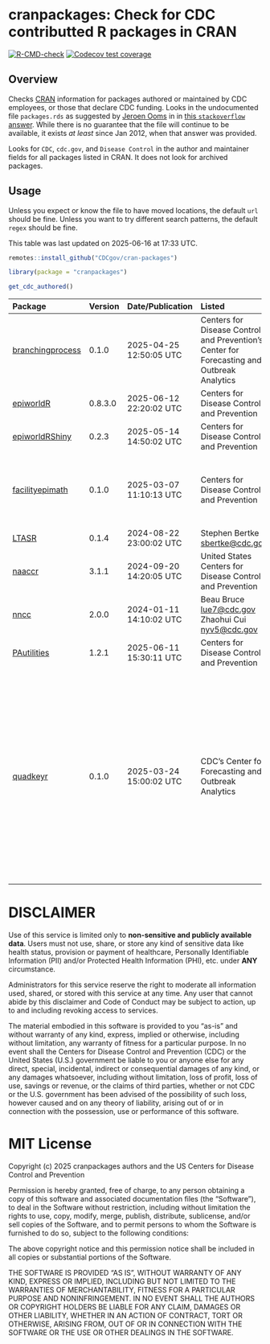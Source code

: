 
<!-- README.md is generated from README.Rmd. Please edit that file -->

# cranpackages: Check for CDC contributted R packages in CRAN

<!-- badges: start -->

[![R-CMD-check](https://github.com/CDCgov/cran-packages/actions/workflows/R-CMD-check.yaml/badge.svg)](https://github.com/CDCgov/cran-packages/actions/workflows/R-CMD-check.yaml)
[![Codecov test
coverage](https://codecov.io/gh/CDCgov/cran-packages/graph/badge.svg)](https://app.codecov.io/gh/CDCgov/cran-packages)
<!-- badges: end -->

## Overview

Checks [CRAN](https://cran.r-project.org/) information for packages
authored or maintained by CDC employees, or those that declare CDC
funding. Looks in the undocumented file `packages.rds` as suggested by
[Jeroen Ooms](https://github.com/jeroen) in in [this `stackoverflow`
answer](https://stackoverflow.com/a/8830439). While there is no
guarantee that the file will continue to be available, it exists *at
least* since Jan 2012, when that answer was provided.

Looks for `CDC`, `cdc.gov`, and `Disease Control` in the author and
maintainer fields for all packages listed in CRAN. It does not look for
archived packages.

## Usage

Unless you expect or know the file to have moved locations, the default
`url` should be fine. Unless you want to try different search patterns,
the default `regex` should be fine.

This table was last updated on 2025-06-16 at 17:33 UTC.

``` r
remotes::install_github("CDCgov/cran-packages")

library(package = "cranpackages")

get_cdc_authored()
```

| Package                                                                 | Version | Date/Publication        | Listed                                                                                     | Role | Comment                                                                                                                                                                                                                                                                                                                                 |
|:------------------------------------------------------------------------|:--------|:------------------------|:-------------------------------------------------------------------------------------------|:-----|:----------------------------------------------------------------------------------------------------------------------------------------------------------------------------------------------------------------------------------------------------------------------------------------------------------------------------------------|
| [branchingprocess](https://CRAN.R-project.org/package=branchingprocess) | 0.1.0   | 2025-04-25 12:50:05 UTC | Centers for Disease Control and Prevention’s Center for Forecasting and Outbreak Analytics | fnd  | Cooperative agreement CDC-RFA-FT-23-0069                                                                                                                                                                                                                                                                                                |
| [epiworldR](https://CRAN.R-project.org/package=epiworldR)               | 0.8.3.0 | 2025-06-12 22:20:02 UTC | Centers for Disease Control and Prevention                                                 | fnd  | Award number 1U01CK000585; 75D30121F00003                                                                                                                                                                                                                                                                                               |
| [epiworldRShiny](https://CRAN.R-project.org/package=epiworldRShiny)     | 0.2.3   | 2025-05-14 14:50:02 UTC | Centers for Disease Control and Prevention                                                 | fnd  | Award number 1U01CK000585; 75D30121F00003                                                                                                                                                                                                                                                                                               |
| [facilityepimath](https://CRAN.R-project.org/package=facilityepimath)   | 0.1.0   | 2025-03-07 11:10:13 UTC | Centers for Disease Control and Prevention                                                 | fnd  | Modeling Infectious Diseases in Healthcare Network award number U01CK000585                                                                                                                                                                                                                                                             |
| [LTASR](https://CRAN.R-project.org/package=LTASR)                       | 0.1.4   | 2024-08-22 23:00:02 UTC | Stephen Bertke <sbertke@cdc.gov>                                                           |      |                                                                                                                                                                                                                                                                                                                                         |
| [naaccr](https://CRAN.R-project.org/package=naaccr)                     | 3.1.1   | 2024-09-20 14:20:05 UTC | United States Centers for Disease Control and Prevention                                   | cph  |                                                                                                                                                                                                                                                                                                                                         |
| [nncc](https://CRAN.R-project.org/package=nncc)                         | 2.0.0   | 2024-01-11 14:10:02 UTC | Beau Bruce <lue7@cdc.gov> Zhaohui Cui <nyv5@cdc.gov>                                       | aut  |                                                                                                                                                                                                                                                                                                                                         |
| [PAutilities](https://CRAN.R-project.org/package=PAutilities)           | 1.2.1   | 2025-06-11 15:30:11 UTC | Centers for Disease Control and Prevention                                                 | ctb  |                                                                                                                                                                                                                                                                                                                                         |
| [quadkeyr](https://CRAN.R-project.org/package=quadkeyr)                 | 0.1.0   | 2025-03-24 15:00:02 UTC | CDC’s Center for Forecasting and Outbreak Analytics                                        | fnd  | This project was made possible by cooperative agreement CDC-RFA-FT-23-0069 (grant \# NU38FT000009-01-00) from the CDC’s Center for Forecasting and Outbreak Analytics. Its contents are solely the responsibility of the authors and do not necessarily represent the official views of the Centers for Disease Control and Prevention. |

# DISCLAIMER

Use of this service is limited only to **non-sensitive and publicly
available data**. Users must not use, share, or store any kind of
sensitive data like health status, provision or payment of healthcare,
Personally Identifiable Information (PII) and/or Protected Health
Information (PHI), etc. under **ANY** circumstance.

Administrators for this service reserve the right to moderate all
information used, shared, or stored with this service at any time. Any
user that cannot abide by this disclaimer and Code of Conduct may be
subject to action, up to and including revoking access to services.

The material embodied in this software is provided to you “as-is” and
without warranty of any kind, express, implied or otherwise, including
without limitation, any warranty of fitness for a particular purpose. In
no event shall the Centers for Disease Control and Prevention (CDC) or
the United States (U.S.) government be liable to you or anyone else for
any direct, special, incidental, indirect or consequential damages of
any kind, or any damages whatsoever, including without limitation, loss
of profit, loss of use, savings or revenue, or the claims of third
parties, whether or not CDC or the U.S. government has been advised of
the possibility of such loss, however caused and on any theory of
liability, arising out of or in connection with the possession, use or
performance of this software.

# MIT License

Copyright (c) 2025 cranpackages authors and the US Centers for Disease
Control and Prevention

Permission is hereby granted, free of charge, to any person obtaining a
copy of this software and associated documentation files (the
“Software”), to deal in the Software without restriction, including
without limitation the rights to use, copy, modify, merge, publish,
distribute, sublicense, and/or sell copies of the Software, and to
permit persons to whom the Software is furnished to do so, subject to
the following conditions:

The above copyright notice and this permission notice shall be included
in all copies or substantial portions of the Software.

THE SOFTWARE IS PROVIDED “AS IS”, WITHOUT WARRANTY OF ANY KIND, EXPRESS
OR IMPLIED, INCLUDING BUT NOT LIMITED TO THE WARRANTIES OF
MERCHANTABILITY, FITNESS FOR A PARTICULAR PURPOSE AND NONINFRINGEMENT.
IN NO EVENT SHALL THE AUTHORS OR COPYRIGHT HOLDERS BE LIABLE FOR ANY
CLAIM, DAMAGES OR OTHER LIABILITY, WHETHER IN AN ACTION OF CONTRACT,
TORT OR OTHERWISE, ARISING FROM, OUT OF OR IN CONNECTION WITH THE
SOFTWARE OR THE USE OR OTHER DEALINGS IN THE SOFTWARE.
